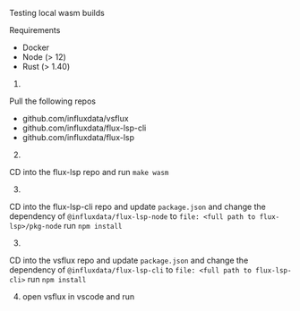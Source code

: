 Testing local wasm builds

Requirements

- Docker
- Node (> 12)
- Rust (> 1.40)

1.
Pull the following repos
  - github.com/influxdata/vsflux
  - github.com/influxdata/flux-lsp-cli
  - github.com/influxdata/flux-lsp

2.
CD into the flux-lsp repo and run `make wasm`

3.
CD into the flux-lsp-cli repo and update `package.json` and change the dependency of `@influxdata/flux-lsp-node` to `file: <full path to flux-lsp>/pkg-node`
run `npm install`

3.
CD into the vsflux repo and update `package.json` and change the dependency of `@influxdata/flux-lsp-cli` to `file: <full path to flux-lsp-cli>`
run `npm install`


4. open vsflux in vscode and run
